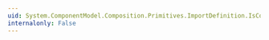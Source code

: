 ```yaml
---
uid: System.ComponentModel.Composition.Primitives.ImportDefinition.IsConstraintSatisfiedBy(System.ComponentModel.Composition.Primitives.ExportDefinition)
internalonly: False
---
```

